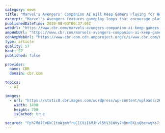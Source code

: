 ```yaml
---
category: news
title: "Marvel's Avengers' Companion AI Will Keep Gamers Playing for Hours"
excerpt: "Marvel's Avengers features gameplay loops that encourage players to grind and customize multiple characters for the best possible experience."
publishedDateTime: 2020-08-03T00:37:00Z
webUrl: "https://www.cbr.com/marvels-avengers-companion-ai-keep-gamers-playing-hours/"
ampWebUrl: "https://www.cbr.com/marvels-avengers-companion-ai-keep-gamers-playing-hours/amp/"
cdnAmpWebUrl: "https://www-cbr-com.cdn.ampproject.org/c/s/www.cbr.com/marvels-avengers-companion-ai-keep-gamers-playing-hours/amp/"
type: article
quality: 57
heat: 57
published: false

provider:
  name: CBR
  domain: cbr.com

topics:
  - AI

images:
  - url: "https://static0.cbrimages.com/wordpress/wp-content/uploads/2020/07/avengers-the-game.jpg"
    width: 1400
    height: 700
    isCached: true

secured: "Fph7Md7FvKkCItoWjmhfruCICViI6MJhvl5hV31WVy7nBnnBXLsQbe+wgKs7iqC6bTCdZ6bQ4jvOUZQoDfIhsSSJr+U+gQ0Al32FgfjgIMkRzKbaPxaeu0h284AWwodsVIdHGaidrM+LrRDW8Jtdchd5zS5Oniy8VvK9JKd8I2X6VHKY/6daVeqjnKDWnx/2xRl21al6HLlHlXFu74VSsAwHI2SP/mpUKnLIPXEFPBUrr48omt6J5SQkAjtgPiLOsSllvmI5bvsvC/UOnKknkCKGOqVfMqOczTH7qVXJNR/tYRee9wF2XHtmTImAJbTvtqn1c5bdlclosSLWIReOsQ==;gJ3pOa/NfpdQw0zj3c9nHA=="
---
```


